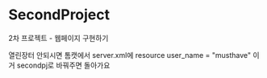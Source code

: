 # SecondProject
2차 프로젝트 - 웹페이지 구현하기

열린장터 안되시면 톰캣에서 server.xml에 resource user_name = "musthave" 이거 secondpj로 바꿔주면 돌아가요
